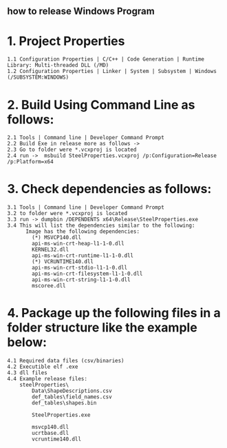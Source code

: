 ## how to release Windows Program
# 1. Project Properties
	1.1 Configuration Properties | C/C++ | Code Generation | Runtime Library: Multi-threaded DLL (/MD)
	1.2 Configuration Properties | Linker | System | Subsystem | Windows (/SUBSYSTEM:WINDOWS)

# 2. Build Using Command Line as follows:

	2.1 Tools | Command line | Developer Command Prompt
	2.2 Build Exe in release more as follows ->
	2.3 Go to folder were *.vcxproj is located 
	2.4 run ->  msbuild SteelProperties.vcxproj /p:Configuration=Release /p:Platform=x64
		
# 3. Check dependencies as follows:
	3.1 Tools | Command line | Developer Command Prompt
	3.2 to folder were *.vcxproj is located 
	3.3 run -> dumpbin /DEPENDENTS x64\Release\SteelProperties.exe
	3.4 This will list the dependencies similar to the following:
		  Image has the following dependencies:
			(*) MSVCP140.dll
			api-ms-win-crt-heap-l1-1-0.dll
			KERNEL32.dll
			api-ms-win-crt-runtime-l1-1-0.dll
			(*) VCRUNTIME140.dll
			api-ms-win-crt-stdio-l1-1-0.dll
			api-ms-win-crt-filesystem-l1-1-0.dll
			api-ms-win-crt-string-l1-1-0.dll
			mscoree.dll
# 4.  Package up the following files in a folder structure like the example below:
	4.1 Required data files (csv/binaries)
	4.2 Executible elf .exe
	4.3 dll files
	4.4 Example release files:
		steelProperties\
			Data\ShapeDescriptions.csv
			def_tables\field_names.csv
			def_tables\shapes.bin

			SteelProperties.exe
			
			msvcp140.dll
			ucrtbase.dll
			vcruntime140.dll

